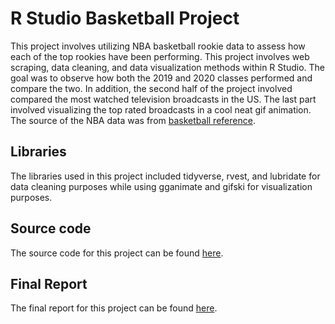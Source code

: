 # R Studio Basketball Project
This project involves utilizing NBA basketball rookie data to assess how each of the top rookies have been performing. This project involves web scraping, data cleaning, and data visualization methods within R Studio.
The goal was to observe how both the 2019 and 2020 classes performed and compare the two. In addition, the second half of the project involved compared the most watched television broadcasts in the US. The last part involved visualizing the top rated broadcasts in a cool neat gif animation. The source of the NBA data was from [basketball reference](https://www.basketball-reference.com/).

## Libraries
The libraries used in this project included tidyverse, rvest, and lubridate for data cleaning purposes while using gganimate and gifski for visualization purposes.

## Source code
The source code for this project can be found [here](https://github.com/RajPatelll/R_Project/blob/main/FinalProject-1.Rmd).

## Final Report
The final report for this project can be found [here](https://rajpatelll.github.io/R_Project/FinalProject.html).

